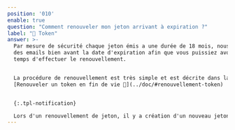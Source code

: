 ```yaml
---
position: '010'
enable: true
question: "Comment renouveler mon jeton arrivant à expiration ?"
label: "🔑 Token"
answer: >-
  Par mesure de sécurité chaque jeton émis a une durée de 18 mois, nous envoyons
  des emails bien avant la date d'expiration afin que vous puissiez avoir le
  temps d'effectuer le renouvellement.


  La procédure de renouvellement est très simple et est décrite dans la rubrique
  [Renouveler un token en fin de vie 💫](../doc/#renouvellement-token)


  {:.tpl-notification}

  Lors d'un renouvellement de jeton, il y a création d'un nouveau jeton. **Nous ne prolongeons par le token existant.** Ce dernier sera supprimé à son expiration. De fait, avant cette date, vous aurez deux jetons en parallèle.
---
```


